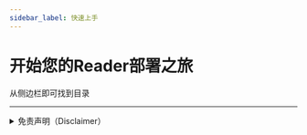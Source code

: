 ```yaml
---
sidebar_label: 快速上手
---
```

# 开始您的Reader部署之旅

从侧边栏即可找到目录

---

<details><summary>免责声明（Disclaimer）</summary>
阅读是一款提供网络文学搜索的工具，为广大网络文学爱好者提供一种方便、快捷舒适的试读体验。

当您搜索一本书的时，阅读会将该书的书名以关键词的形式提交到各个第三方网络文学网站。各第三方网站返回的内容与阅读无关，阅读对其概不负责，亦不承担任何法律责任。任何通过使用阅读而链接到的第三方网页均系他人制作或提供，您可能从第三方网页上获得其他服务，阅读对其合法性概不负责，亦不承担任何法律责任。第三方搜索引擎结果根据您提交的书名自动搜索获得并提供试读，不代表阅读赞成或被搜索链接到的第三方网页上的内容或立场。您应该对使用搜索引擎的结果自行承担风险。

阅读不做任何形式的保证：不保证第三方搜索引擎的搜索结果满足您的要求，不保证搜索服务不中断，不保证搜索结果的安全性、正确性、及时性、合法性。因网络状况、通讯线路、第三方网站等任何原因而导致您不能正常使用阅读，阅读不承担任何法律责任。阅读尊重并保护所有使用阅读用户的个人隐私权，您注册的用户名、电子邮件地址等个人资料，非经您亲自许可或根据相关法律、法规的强制性规定，阅读不会主动地泄露给第三方。

阅读致力于最大程度地减少网络文学阅读者在自行搜寻过程中的无意义的时间浪费，通过专业搜索展示不同网站中网络文学的最新章节。阅读在为广大小说爱好者提供方便、快捷舒适的试读体验的同时，也使优秀网络文学得以迅速、更广泛的传播，从而达到了在一定程度促进网络文学充分繁荣发展之目的。阅读鼓励广大小说爱好者通过阅读发现优秀网络小说及其提供商，并建议阅读正版图书。任何单位或个人认为通过阅读搜索链接到的第三方网页内容可能涉嫌侵犯其信息网络传播权，应该及时向阅读提出书面权力通知，并提供身份证明、权属证明及详细侵权情况证明。阅读在收到上述法律文件后，将会依法尽快断开相关链接内容。
</details>

